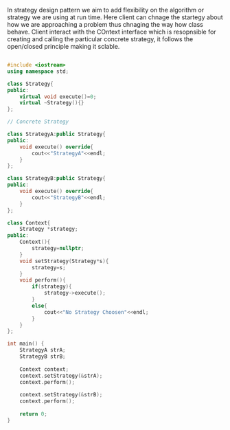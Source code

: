 In strategy design pattern we aim to add flexibility on the algorithm or strategy we are using at run time. Here client can chnage the startegy about how we are approaching a problem thus chnaging the way how class behave.
Client interact with the COntext interface which is resopnsible for creating and calling the particular concrete strategy, it follows the open/closed principle making it sclable.


```cpp []

#include <iostream>
using namespace std;

class Strategy{
public:
    virtual void execute()=0;
    virtual ~Strategy(){}
};

// Concrete Strategy

class StrategyA:public Strategy{
public:
    void execute() override{
        cout<<"StrategyA"<<endl;
    }
};

class StrategyB:public Strategy{
public:
    void execute() override{
        cout<<"StrategyB"<<endl;
    }
};

class Context{
    Strategy *strategy;
public:
    Context(){
        strategy=nullptr;
    }
    void setStrategy(Strategy*s){
        strategy=s;
    }
    void perform(){
        if(strategy){
            strategy->execute();
        }
        else{
            cout<<"No Strategy Choosen"<<endl;
        }
    }
};

int main() {
    StrategyA strA;
    StrategyB strB;
    
    Context context;
    context.setStrategy(&strA);
    context.perform();
    
    context.setStrategy(&strB);
    context.perform();
    
    return 0;
}
```
